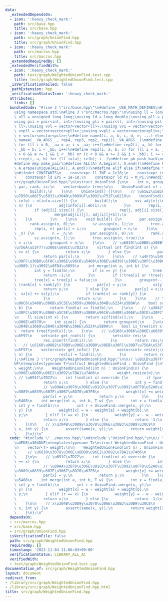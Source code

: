 ```yaml
---
data:
  _extendedDependsOn:
  - icon: ':heavy_check_mark:'
    path: src/base.hpp
    title: src/base.hpp
  - icon: ':heavy_check_mark:'
    path: src/graph/UnionFind.hpp
    title: src/graph/UnionFind.hpp
  - icon: ':heavy_check_mark:'
    path: src/macros.hpp
    title: src/macros.hpp
  _extendedRequiredBy: []
  _extendedVerifiedWith:
  - icon: ':heavy_check_mark:'
    path: test/graph/WeightedUnionFind.test.cpp
    title: test/graph/WeightedUnionFind.test.cpp
  _isVerificationFailed: false
  _pathExtension: hpp
  _verificationStatusIcon: ':heavy_check_mark:'
  attributes:
    links: []
  bundledCode: "#line 2 \"src/base.hpp\"\n#define _USE_MATH_DEFINES\n#include <bits/stdc++.h>\n\
    using namespace std;\n#line 3 \"src/macros.hpp\"\n\nusing ll = long long;\nusing\
    \ ull = unsigned long long;\nusing ld = long double;\nusing pll = pair<ll, ll>;\n\
    using pii = pair<int, int>;\nusing pli = pair<ll, int>;\nusing pil = pair<int,\
    \ ll>;\nusing vvl = vector<vector<ll>>;\nusing vvi = vector<vector<int>>;\nusing\
    \ vvpll = vector<vector<pll>>;\nusing vvpli = vector<vector<pli>>;\nusing vvpil\
    \ = vector<vector<pil>>;\n#define name4(i, a, b, c, d, e, ...) e\n#define rep(...)\
    \ name4(__VA_ARGS__, rep4, rep3, rep2, rep1)(__VA_ARGS__)\n#define rep1(i, a)\
    \ for (ll i = 0, _aa = a; i < _aa; i++)\n#define rep2(i, a, b) for (ll i = a,\
    \ _bb = b; i < _bb; i++)\n#define rep3(i, a, b, c) for (ll i = a, _bb = b; (c\
    \ > 0 && a <= i && i < _bb) or (c < 0 && a >= i && i > _bb); i += c)\n#define\
    \ rrep(i, a, b) for (ll i=(a); i>(b); i--)\n#define pb push_back\n#define eb emplace_back\n\
    #define mkp make_pair\n#define ALL(A) A.begin(), A.end()\n#define UNIQUE(A) sort(ALL(A)),\
    \ A.erase(unique(ALL(A)), A.end())\n#define elif else if\n#define tostr to_string\n\
    \n#ifndef CONSTANTS\n    constexpr ll INF = 1e18;\n    constexpr int MOD = 1000000007;\n\
    \    constexpr ld EPS = 1e-10;\n    constexpr ld PI = M_PI;\n#endif\n#line 3 \"\
    src/graph/UnionFind.hpp\"\n\nstruct UnionFind {\n\n    int n, groupcnt;\n    vector<int>\
    \ par, rank, sz;\n    vector<bool> tree;\n\n    UnionFind(int n) : n(n) {\n  \
    \      build();\n    }\n\n    UnionFind() {}\n\n    // \u65E2\u5B58\u306E\u9023\
    \u7D50\u60C5\u5831\u304B\u3089UF\u3092\u751F\u6210\n    UnionFind(const vector<int>&\
    \ info) : n(info.size()) {\n        build();\n        vvi adj(n);\n        rep(i,\
    \ n) {\n            adj[info[i]].eb(i);\n        }\n        rep(i, n) {\n    \
    \        if (adj[i].size()) {\n                rep(j, adj[i].size()-1) {\n   \
    \                 merge(adj[i][j], adj[i][j+1]);\n                }\n        \
    \    }\n        }\n    }\n\n    void build() {\n        par.assign(n, 0);\n  \
    \      rank.assign(n, 0);\n        sz.assign(n, 1);\n        tree.assign(n, true);\n\
    \        rep(i, n) par[i] = i;\n        groupcnt = n;\n    }\n\n    void resize(int\
    \ _n) {\n        n = _n;\n        par.assign(n, 0);\n        rank.assign(n, 0);\n\
    \        sz.assign(n, 1);\n        tree.assign(n, true);\n        rep(i, n) par[i]\
    \ = i;\n        groupcnt = n;\n    }\n\n    // \u6839(\u30B0\u30EB\u30FC\u30D7\
    \u756A\u53F7)\u306E\u691C\u7D22\n    virtual int find(int x) {\n        if (par[x]\
    \ == x) {\n            return x;\n        } else {\n            par[x] = find(par[x]);\n\
    \            return par[x];\n        }\n    }\n\n    // \u4F75\u5408\uFF1A\u30DE\
    \u30FC\u30B8\u5F8C\u306E\u96C6\u5408\u306E\u6839(\u30DE\u30FC\u30B8\u6E08\u306A\
    \u3089-1)\u3092\u8FD4\u3059\n    int merge(int a, int b) {\n        int x = find(a);\n\
    \        int y = find(b);\n        if (x == y) {\n            tree[x] = false;\n\
    \            return -1;\n        }\n        if (!tree[x] or !tree[y]) {\n    \
    \        tree[x] = tree[y] = false;\n        }\n        groupcnt--;\n        if\
    \ (rank[x] < rank[y]) {\n            par[x] = y;\n            sz[y] += sz[x];\n\
    \            return y;\n        } else {\n            par[y] = x;\n          \
    \  sz[x] += sz[y];\n            if (rank[x] == rank[y]) {\n                rank[x]++;\n\
    \            }\n            return x;\n        }\n    }\n\n    // \u540C\u3058\
    \u96C6\u5408\u306B\u5C5E\u3059\u308B\u304B\u5224\u5B9A\n    bool same(int a, int\
    \ b) {\n        return find(a) == find(b);\n    }\n\n    // \u3042\u308B\u30CE\
    \u30FC\u30C9\u306E\u5C5E\u3059\u308B\u96C6\u5408\u306E\u30CE\u30FC\u30C9\u6570\
    \n    ll size(int x) {\n        return sz[find(x)];\n    }\n\n    // \u96C6\u5408\
    \u306E\u6570\n    int size() {\n        return groupcnt;\n    }\n\n    // \u6728\
    \u304B\u3069\u3046\u304B\u306E\u5224\u5B9A\n    bool is_tree(int x) {\n      \
    \  return tree[find(x)];\n    }\n\n    // \u5168\u3066\u306E\u6839\u3092\u53D6\
    \u5F97\n    set<int> get_roots() {\n        set<int> res;\n        rep(i, n) {\n\
    \            res.insert(find(i));\n        }\n        return res;\n    }\n\n \
    \   // \u5168\u9802\u70B9\u306E\u30B0\u30EB\u30FC\u30D7\u756A\u53F7\u3092\u53D6\
    \u5F97\n    vector<int> get_info() {\n        vector<int> res(n);\n        rep(i,\
    \ n) {\n            res[i] = find(i);\n        }\n        return res;\n    }\n\
    };\n#line 3 \"src/graph/WeightedUnionFind.hpp\"\n\n// \u91CD\u307F\u4ED8\u304D\
    UF\ntemplate<typename T>\nstruct WeightedUnionFind : UnionFind {\n\n    vector<T>\
    \ weight;\n\n    WeightedUnionFind(int n) : UnionFind(n) {\n        // \u6839\u3078\
    \u306E\u8DDD\u96E2\u3092\u7BA1\u7406\n        weight.resize(n);\n    }\n\n   \
    \ // \u691C\u7D22\n    int find(int x) override {\n        if (par[x] == x) {\n\
    \            return x;\n        } else {\n            int y = find(par[x]);\n\
    \            // \u89AA\u3078\u306E\u91CD\u307F\u3092\u8FFD\u52A0\u3057\u306A\u304C\
    \u3089\u6839\u307E\u3067\u8D70\u67FB\n            weight[x] += weight[par[x]];\n\
    \            par[x] = y;\n            return y;\n        }\n    }\n\n    // \u4F75\
    \u5408\n    int merge(int a, int b, T w) {\n        int x = find(a);\n       \
    \ int y = find(b);\n        int r = UnionFind::merge(x, y);\n        if (r ==\
    \ y) {\n            weight[x] = w - weight[a] + weight[b];\n            return\
    \ y;\n        } elif (r == x) {\n            weight[y] = - w - weight[b] + weight[a];\n\
    \            return x;\n        } else {\n            return -1;\n        }\n\
    \    }\n\n    // x\u304B\u3089y\u3078\u306E\u30B3\u30B9\u30C8\n    T diff(int\
    \ x, int y) {\n        assert(same(x, y));\n        return weight[x] - weight[y];\n\
    \    }\n};\n"
  code: "#include \"../macros.hpp\"\n#include \"UnionFind.hpp\"\n\n// \u91CD\u307F\
    \u4ED8\u304DUF\ntemplate<typename T>\nstruct WeightedUnionFind : UnionFind {\n\
    \n    vector<T> weight;\n\n    WeightedUnionFind(int n) : UnionFind(n) {\n   \
    \     // \u6839\u3078\u306E\u8DDD\u96E2\u3092\u7BA1\u7406\n        weight.resize(n);\n\
    \    }\n\n    // \u691C\u7D22\n    int find(int x) override {\n        if (par[x]\
    \ == x) {\n            return x;\n        } else {\n            int y = find(par[x]);\n\
    \            // \u89AA\u3078\u306E\u91CD\u307F\u3092\u8FFD\u52A0\u3057\u306A\u304C\
    \u3089\u6839\u307E\u3067\u8D70\u67FB\n            weight[x] += weight[par[x]];\n\
    \            par[x] = y;\n            return y;\n        }\n    }\n\n    // \u4F75\
    \u5408\n    int merge(int a, int b, T w) {\n        int x = find(a);\n       \
    \ int y = find(b);\n        int r = UnionFind::merge(x, y);\n        if (r ==\
    \ y) {\n            weight[x] = w - weight[a] + weight[b];\n            return\
    \ y;\n        } elif (r == x) {\n            weight[y] = - w - weight[b] + weight[a];\n\
    \            return x;\n        } else {\n            return -1;\n        }\n\
    \    }\n\n    // x\u304B\u3089y\u3078\u306E\u30B3\u30B9\u30C8\n    T diff(int\
    \ x, int y) {\n        assert(same(x, y));\n        return weight[x] - weight[y];\n\
    \    }\n};\n"
  dependsOn:
  - src/macros.hpp
  - src/base.hpp
  - src/graph/UnionFind.hpp
  isVerificationFile: false
  path: src/graph/WeightedUnionFind.hpp
  requiredBy: []
  timestamp: '2022-11-04 11:06:03+09:00'
  verificationStatus: LIBRARY_ALL_AC
  verifiedWith:
  - test/graph/WeightedUnionFind.test.cpp
documentation_of: src/graph/WeightedUnionFind.hpp
layout: document
redirect_from:
- /library/src/graph/WeightedUnionFind.hpp
- /library/src/graph/WeightedUnionFind.hpp.html
title: src/graph/WeightedUnionFind.hpp
---
```


